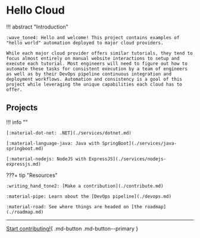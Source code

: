 # Hello Cloud

!!! abstract "Introduction"

    :wave_tone4: Hello and welcome! This project contains examples of "hello world" automation deployed to major cloud providers.

    While each major cloud provider offers similar tutorials, they tend to focus almost entirely on manual website interactions to setup and execute each tutorial. Most engineers will need to figure out how to automate these tasks for consistent execution by a team of engineers as well as by their DevOps pipeline continuous integration and deployment workflows. Automation and consistency is a goal of this project while leveraging the unique capabilities each cloud has to offer.

## Projects

!!! info ""

    [:material-dot-net: .NET](./services/dotnet.md)

    [:material-language-java: Java with SpringBoot](./services/java-springboot.md)

    [:material-nodejs: NodeJS with ExpressJS](./services/nodejs-expressjs.md)

???+ tip "Resources"

    :writing_hand_tone2: [Make a contribution](./contribute.md)

    :material-pipe: Learn about the [DevOps pipeline](./devops.md)

    :material-road: See where things are headed on [the roadmap](./roadmap.md)

---

[Start contributing!](./contribute.md){ .md-button .md-button--primary }
